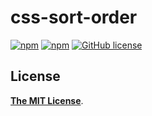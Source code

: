 # css-sort-order

[![npm](https://img.shields.io/npm/v/css-sort-order.svg)](https://www.npmjs.com/package/css-sort-order)
[![npm](https://img.shields.io/npm/dt/css-sort-order.svg)](https://www.npmjs.com/package/css-sort-order)
[![GitHub license](https://img.shields.io/github/license/BooheeFE/css-sort-order.svg)](https://github.com/BooheeFE/css-sort-order/blob/master/LICENSE)

## License

[**The MIT License**](LICENSE).
